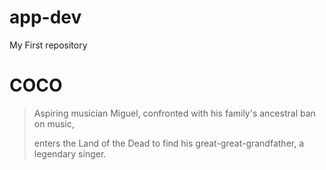 # app-dev
My First repository

# COCO

>Aspiring musician Miguel, confronted with his family's ancestral ban on music, 
>
>enters the Land of the Dead to find his great-great-grandfather, a legendary singer.
